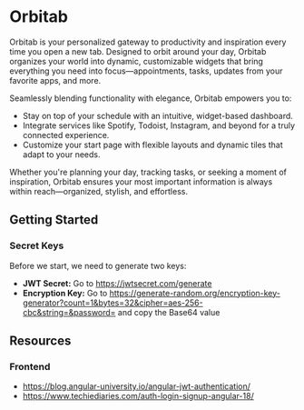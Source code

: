# Orbitab

Orbitab is your personalized gateway to productivity and inspiration every time you open a new tab. Designed to orbit around your day, Orbitab organizes your world into dynamic, customizable widgets that bring everything you need into focus—appointments, tasks, updates from your favorite apps, and more.

Seamlessly blending functionality with elegance, Orbitab empowers you to:

* Stay on top of your schedule with an intuitive, widget-based dashboard.
* Integrate services like Spotify, Todoist, Instagram, and beyond for a truly connected experience.
* Customize your start page with flexible layouts and dynamic tiles that adapt to your needs.

Whether you're planning your day, tracking tasks, or seeking a moment of inspiration, Orbitab ensures your most important information is always within reach—organized, stylish, and effortless.

## Getting Started

### Secret Keys

Before we start, we need to generate two keys:

- **JWT Secret:** Go to https://jwtsecret.com/generate 
- **Encryption Key:** Go to https://generate-random.org/encryption-key-generator?count=1&bytes=32&cipher=aes-256-cbc&string=&password= and copy the Base64 value

## Resources

### Frontend

* https://blog.angular-university.io/angular-jwt-authentication/
* https://www.techiediaries.com/auth-login-signup-angular-18/
